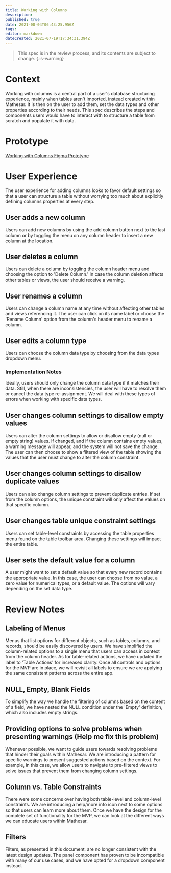 ```yaml
---
title: Working with Columns
description: 
published: true
date: 2021-08-04T06:43:25.956Z
tags: 
editor: markdown
dateCreated: 2021-07-19T17:34:31.394Z
---
```


> This spec is in the review process, and its contents are subject to change. 
{.is-warning}

# Context
Working with columns is a central part of a user's database structuring experience, mainly when tables aren't imported, instead created within Mathesar. It is then on the user to add them, set the data types and other properties according to their needs.
This spec describes the steps and components users would have to interact with to structure a table from scratch and populate it with data.

# Prototype
[Working with Columns Figma Prototype](https://www.figma.com/proto/Uaf1ntcldzK2U41Jhw6vS2/Mathesar-MVP?page-id=2750%3A17660&node-id=2816%3A18654&viewport=2205%2C368%2C0.5616371035575867&scaling=contain&starting-point-node-id=2816%3A18654)

# User Experience
The user experience for adding columns looks to favor default settings so that a user can structure a table without worrying too much about explicitly defining columns properties at every step. 

## User adds a new column
Users can add new columns by using the add column button next to the last column or by toggling the menu on any column header to insert a new column at the location.

## User deletes a column
Users can delete a column by toggling the column header menu and choosing the option to 'Delete Column.' In case the column deletion affects other tables or views, the user should receive a warning.

## User renames a column
Users can change a column name at any time without affecting other tables and views referencing it. The user can click on its name label or choose the 'Rename Column' option from the column's header menu to rename a column.

## User edits a column type
Users can choose the column data type by choosing from the data types dropdown menu.

### Implementation Notes
Ideally, users should only change the column data type if it matches their data. Still, when there are inconsistencies, the user will have to resolve them or cancel the data type re-assignment. We will deal with these types of errors when working with specific data types.

## User changes column settings to disallow empty values
Users can alter the column settings to allow or disallow empty (null or empty string) values. If changed, and if the column contains empty values, a warning message will appear, and the system will not save the change. The user can then choose to show a filtered view of the table showing the values that the user must change to alter the column constraint.

## User changes column settings to disallow duplicate values
Users can also change column settings to prevent duplicate entries. If set from the column options, the unique constraint will only affect the values on that specific column.

## User changes table unique constraint settings
Users can set table-level constraints by accessing the table properties menu found on the table toolbar area. Changing these settings will impact the entire table. 

## User sets the default value for a column
A user might want to set a default value so that every new record contains the appropriate value. In this case, the user can choose from no value, a zero value for numerical types, or a default value. The options will vary depending on the set data type.


# Review Notes
## Labeling of  Menus
Menus that list options for different objects, such as tables, columns, and records, should be easily discovered by users. We have simplified the column-related options to a single menu that users can access in context from the column header. As for table-related actions, we have updated the label to 'Table Actions' for increased clarity. Once all controls and options for the MVP are in place, we will revisit all labels to ensure we are applying the same consistent patterns across the entire app.

## NULL, Empty, Blank Fields
To simplify the way we handle the filtering of columns based on the content of a field, we have nested the NULL condition under the 'Empty' definition, which also includes empty strings. 

## Providing options to solve problems when presenting warnings (Help me fix this problem)
Whenever possible, we want to guide users towards resolving problems that hinder their goals within Mathesar. We are introducing a pattern for specific warnings to present suggested actions based on the context. For example, in this case, we allow users to navigate to pre-filtered views to solve issues that prevent them from changing column settings.

## Column vs. Table Constraints
There were some concerns over having both table-level and column-level constraints. We are introducing a help/more info icon next to some options so that users can learn more about them. Once we have the design for the complete set of functionality for the MVP, we can look at the different ways we can educate users within Mathesar.

## Filters
Filters, as presented in this document, are no longer consistent with the latest design updates. The panel component has proven to be incompatible with many of our use cases, and we have opted for a dropdown component instead.
